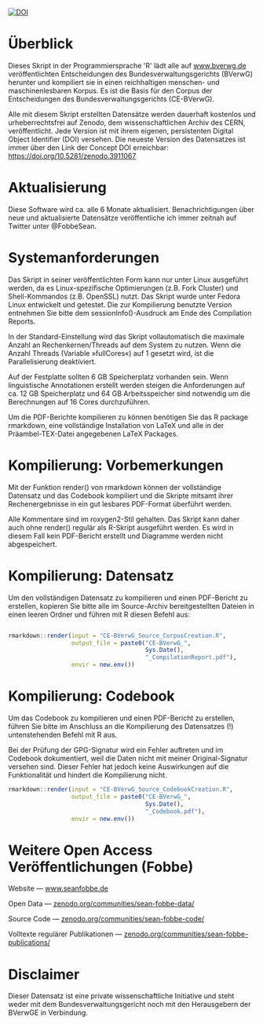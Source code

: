 [![DOI](https://zenodo.org/badge/DOI/10.5281/zenodo.4625134.svg)](https://doi.org/10.5281/zenodo.4625134)

# Überblick

Dieses Skript in der Programmiersprache 'R' lädt alle auf www.bverwg.de veröffentlichten Entscheidungen des Bundesverwaltungsgerichts (BVerwG) herunter und kompiliert sie in einen reichhaltigen menschen- und maschinenlesbaren Korpus. Es ist die Basis für den Corpus der Entscheidungen des Bundesverwaltungsgerichts (CE-BVerwG).

Alle mit diesem Skript erstellten Datensätze werden dauerhaft kostenlos und urheberrechtsfrei auf Zenodo, dem wissenschaftlichen Archiv des CERN, veröffentlicht. Jede Version ist mit ihrem eigenen, persistenten Digital Object Identifier (DOI) versehen. Die neueste Version des Datensatzes ist immer über den Link der Concept DOI erreichbar: https://doi.org/10.5281/zenodo.3911067

 

# Aktualisierung

Diese Software wird ca. alle 6 Monate aktualisiert. Benachrichtigungen über neue und aktualisierte Datensätze veröffentliche ich immer zeitnah auf Twitter unter @FobbeSean.

 

# Systemanforderungen

Das Skript in seiner veröffentlichten Form kann nur unter Linux ausgeführt werden, da es Linux-spezifische Optimierungen (z.B. Fork Cluster) und Shell-Kommandos (z.B. OpenSSL) nutzt. Das Skript wurde unter Fedora Linux entwickelt und getestet. Die zur Kompilierung benutzte Version entnehmen Sie bitte dem sessionInfo()-Ausdruck am Ende des Compilation Reports.

In der Standard-Einstellung wird das Skript vollautomatisch die maximale Anzahl an Rechenkernen/Threads auf dem System zu nutzen. Wenn die Anzahl Threads (Variable »fullCores«) auf 1 gesetzt wird, ist die Parallelisierung deaktiviert.

Auf der Festplatte sollten 6 GB Speicherplatz vorhanden sein. Wenn linguistische Annotationen erstellt werden steigen die Anforderungen auf ca. 12 GB Speicherplatz und 64 GB Arbeitsspeicher sind notwendig um die Berechnungen auf 16 Cores durchzuführen.

Um die PDF-Berichte kompilieren zu können benötigen Sie das R package rmarkdown, eine vollständige Installation von LaTeX und alle in der Präambel-TEX-Datei angegebenen LaTeX Packages.

 

# Kompilierung: Vorbemerkungen

Mit der Funktion render() von rmarkdown können der vollständige Datensatz und das Codebook kompiliert und die Skripte mitsamt ihrer Rechenergebnisse in ein gut lesbares PDF-Format überführt werden.

Alle Kommentare sind im roxygen2-Stil gehalten. Das Skript kann daher auch ohne render() regulär als R-Skript ausgeführt werden. Es wird in diesem Fall kein PDF-Bericht erstellt und Diagramme werden nicht abgespeichert.

 

# Kompilierung: Datensatz

Um den vollständigen Datensatz zu kompilieren und einen PDF-Bericht zu erstellen, kopieren Sie bitte alle im Source-Archiv bereitgestellten Dateien in einen leeren Ordner und führen mit R diesen Befehl aus:

```R

rmarkdown::render(input = "CE-BVerwG_Source_CorpusCreation.R",
                  output_file = paste0("CE-BVerwG_",
                                       Sys.Date(),
                                       "_CompilationReport.pdf"),
                  envir = new.env())
```
 

# Kompilierung: Codebook

Um das Codebook zu kompilieren und einen PDF-Bericht zu erstellen, führen Sie bitte im Anschluss an die Kompilierung des Datensatzes (!) untenstehenden Befehl mit R aus.

Bei der Prüfung der GPG-Signatur wird ein Fehler auftreten und im Codebook dokumentiert, weil die Daten nicht mit meiner Original-Signatur versehen sind. Dieser Fehler hat jedoch keine Auswirkungen auf die Funktionalität und hindert die Kompilierung nicht.

 
```R
rmarkdown::render(input = "CE-BVerwG_Source_CodebookCreation.R",
                  output_file = paste0("CE-BVerwG_",
                                       Sys.Date(),
                                       "_Codebook.pdf"),
                  envir = new.env())
```



# Weitere Open Access Veröffentlichungen (Fobbe)

Website — www.seanfobbe.de

Open Data  —  [zenodo.org/communities/sean-fobbe-data/](zenodo.org/communities/sean-fobbe-data/)

Source Code  —  [zenodo.org/communities/sean-fobbe-code/](zenodo.org/communities/sean-fobbe-code/)

Volltexte regulärer Publikationen  —  [zenodo.org/communities/sean-fobbe-publications/](zenodo.org/communities/sean-fobbe-publications/)



# Disclaimer

Dieser Datensatz ist eine private wissenschaftliche Initiative und steht weder mit dem Bundesverwaltungsgericht noch mit den Herausgebern der BVerwGE in Verbindung.
